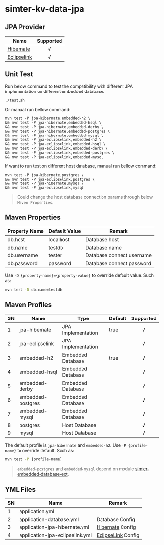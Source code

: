 # simter-kv-data-jpa

## JPA Provider

| Name          | Supported |
|---------------|:---------:|
| [Hibernate]   |     √     |
| [Eclipselink] |     √     |

## Unit Test

Run below command to test the compatibility with different JPA implementation on different embedded database:

```
./test.sh
```

Or manual run bellow command:

```
mvn test -P jpa-hibernate,embedded-h2 \
&& mvn test -P jpa-hibernate,embedded-hsql \
&& mvn test -P jpa-hibernate,embedded-derby \
&& mvn test -P jpa-hibernate,embedded-postgres \
&& mvn test -P jpa-hibernate,embedded-mysql \
&& mvn test -P jpa-eclipselink,embedded-h2 \
&& mvn test -P jpa-eclipselink,embedded-hsql \
&& mvn test -P jpa-eclipselink,embedded-derby \
&& mvn test -P jpa-eclipselink,embedded-postgres \
&& mvn test -P jpa-eclipselink,embedded-mysql
```

If want to run test on different host database, manual run bellow command:

```
mvn test -P jpa-hibernate,postgres \
&& mvn test -P jpa-eclipselink,postgres \
&& mvn test -P jpa-hibernate,mysql \
&& mvn test -P jpa-eclipselink,mysql
```

> Could change the host database connection params through below `Maven Properties`.

## Maven Properties

| Property Name | Default Value | Remark                    |
|---------------|---------------|---------------------------|
| db.host       | localhost     | Database host             |
| db.name       | testdb        | Database name             |
| db.username   | tester        | Database connect username |
| db.password   | password      | Database connect password |

Use `-D {property-name}={property-value}` to override default value. Such as:

```bash
mvn test -D db.name=testdb
```

## Maven Profiles

| SN | Name              | Type               | Default | Supported |
|----|-------------------|--------------------|---------|:---------:|
|  1 | jpa-hibernate     | JPA Implementation | true    |     √     |
|  2 | jpa-eclipselink   | JPA Implementation |         |     √     |
|  3 | embedded-h2       | Embedded Database  | true    |     √     |
|  4 | embedded-hsql     | Embedded Database  |         |     √     |
|  5 | embedded-derby    | Embedded Database  |         |     √     |
|  6 | embedded-postgres | Embedded Database  |         |     √     |
|  7 | embedded-mysql    | Embedded Database  |         |     √     |
|  8 | postgres          | Host Database      |         |     √     |
|  9 | mysql             | Host Database      |         |     √     |

The default profile is `jpa-hibernate` and `embedded-h2`.
Use `-P {profile-name}` to override default. Such as:

```bash
mvn test -P {profile-name}
```

> `embedded-postgres` and `embedded-mysql` depend on module [simter-embedded-database-ext].

## YML Files

| SN | Name                            | Remark               |
|----|---------------------------------|----------------------|
|  1 | application.yml                 |                      |
|  2 | application-database.yml        | Database Config      |
|  3 | application-jpa-hibernate.yml   | [Hibernate] Config   |
|  4 | application-jpa-eclipselink.yml | [EclipseLink] Config |


[simter-embedded-database-ext]: https://github.com/simter/simter-embedded-database-ext
[Hibernate]: https://hibernate.org
[EclipseLink]: https://www.eclipse.org/eclipselink